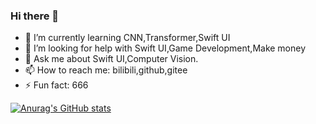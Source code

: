 ### Hi there 👋

- 🌱 I’m currently learning CNN,Transformer,Swift UI
- 🤔 I’m looking for help with Swift UI,Game Development,Make money
- 💬 Ask me about Swift UI,Computer Vision.
- 📫 How to reach me: bilibili,github,gitee
- ⚡ Fun fact: 666

[![Anurag's GitHub stats](https://github-readme-stats.vercel.app/api?username=zhuhaoxlj)](https://github.com/anuraghazra/github-readme-stats)
